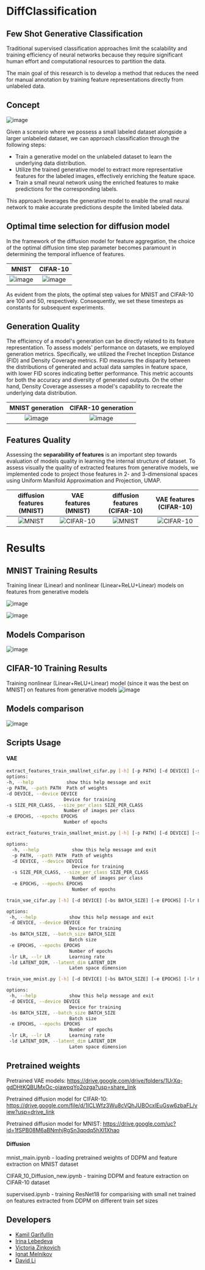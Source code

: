 # DiffClassification

## Few Shot Generative Classification

Traditional supervised classification approaches limit the scalability and training efficiency of neural networks because they require significant human effort and computational resources to partition the data.

The main goal of this research is to develop a method that reduces the need for manual annotation by training feature representations directly from unlabeled data.
## Concept

![image](https://github.com/David-cripto/DiffClassification/assets/78556639/cbe5f13e-c6f2-4021-bf86-dca3c87d5d6c)

Given a scenario where we possess a small labeled dataset alongside a larger unlabeled dataset, we can approach classification through the following steps:

- Train a generative model on the unlabeled dataset to learn the underlying data distribution.
- Utilize the trained generative model to extract more representative features for the labeled images, effectively enriching the feature space.
- Train a small neural network using the enriched features to make predictions for the corresponding labels.

This approach leverages the generative model to enable the small neural network to make accurate predictions despite the limited labeled data.


## Optimal time selection for diffusion model
In the framework of the diffusion model for feature aggregation, the choice of the optimal diffusion time step parameter becomes paramount in determining the temporal influence of features.

MNIST             |  CIFAR-10
:-------------------------:|:-------------------------:
![image](https://github.com/David-cripto/DiffClassification/blob/kzGarifullin-patch-1/assets/MNIST/diff-mnist-step.PNG) |  ![image](https://github.com/David-cripto/DiffClassification/blob/kzGarifullin-patch-1/assets/MNIST/diff-cifar-step.PNG)

As evident from the plots, the optimal step values for MNIST and CIFAR-10 are $100$ and $50$, respectively. Consequently, we set these timesteps as constants for subsequent experiments.

## Generation Quality

The efficiency of a model's generation can be directly related to its feature representation. To assess models' performance on datasets, we employed generation metrics. Specifically, we utilized the Frechet Inception Distance (FID) and Density Coverage metrics. FID measures the disparity between the distributions of generated and actual data samples in feature space, with lower FID scores indicating better performance. This metric accounts for both the accuracy and diversity of generated outputs.
On the other hand, Density Coverage assesses a model's capability to recreate the underlying data distribution. 

MNIST generation             |  CIFAR-10 generation
:-------------------------:|:-------------------------:
![image](https://github.com/David-cripto/DiffClassification/blob/kzGarifullin-patch-1/assets/MNIST/mnist-generation-diff.PNG) | ![image](https://github.com/David-cripto/DiffClassification/blob/kzGarifullin-patch-1/assets/MNIST/mnist-generation-cifar.PNG)


## Features Quality

Assessing the **separability of features** is an important step towards evaluation of models quality in learning the internal structure of dataset. To assess visually the quality of extracted features from generative models, we implemented code to project those features in 2- and 3-dimensional spaces using Uniform Manifold Approximation and Projection, UMAP. 

| diffusion features **(MNIST)** |  VAE features **(MNIST)** | diffusion features **(CIFAR-10)** |  VAE features **(CIFAR-10)** |
|:-------------------------:|:-------------------:|:-------------------------:|:-------------------:|
| ![MNIST](https://github.com/David-cripto/DiffClassification/blob/kzGarifullin-patch-1/assets/MNIST/mnist-generation-diff.PNG) | ![CIFAR-10](https://github.com/David-cripto/DiffClassification/blob/kzGarifullin-patch-1/assets/MNIST/mnist-generation-cifar.PNG) | ![MNIST](https://github.com/David-cripto/DiffClassification/blob/kzGarifullin-patch-1/assets/MNIST/mnist-generation-diff.PNG) | ![CIFAR-10](https://github.com/David-cripto/DiffClassification/blob/kzGarifullin-patch-1/assets/MNIST/mnist-generation-cifar.PNG) |


# Results

## MNIST Training Results

Training linear (Linear) and nonlinear (Linear+ReLU+Linear) models on features from generative models

![image](https://github.com/David-cripto/DiffClassification/assets/78556639/9397cc93-c248-461f-aace-6bbab676224d)

![image](https://github.com/David-cripto/DiffClassification/assets/78556639/6891d2ed-2740-4f14-ac96-df0d20d093c2)


## Models Comparison

![image](https://github.com/David-cripto/DiffClassification/assets/78556639/7af1b8f4-0df9-485e-b40a-d796c3ed97fb)

## CIFAR-10 Training Results

Training nonlinear (Linear+ReLU+Linear) model (since it was the best on MNIST) on features from generative models
![image](https://github.com/David-cripto/DiffClassification/assets/78556639/f77f8155-c96a-40db-8d07-d094e0d458dd)

## Models comparison

![image](https://github.com/David-cripto/DiffClassification/assets/78556639/8ea8a96e-5c4a-432f-8318-522985b39130)

## Scripts Usage

#### VAE

   ```bash
  extract_features_train_smallnet_cifar.py [-h] [-p PATH] [-d DEVICE] [-s SIZE_PER_CLASS] [-e EPOCHS]
options:
  -h, --help            show this help message and exit
  -p PATH, --path PATH  Path of weights
  -d DEVICE, --device DEVICE
                        Device for training
  -s SIZE_PER_CLASS, --size_per_class SIZE_PER_CLASS
                        Number of images per class
  -e EPOCHS, --epochs EPOCHS
                        Number of epochs
   ```
```bash
extract_features_train_smallnet_mnist.py [-h] [-p PATH] [-d DEVICE] [-s SIZE_PER_CLASS] [-e EPOCHS]

options:
  -h, --help            show this help message and exit
  -p PATH, --path PATH  Path of weights
  -d DEVICE, --device DEVICE
                        Device for training
  -s SIZE_PER_CLASS, --size_per_class SIZE_PER_CLASS
                        Number of images per class
  -e EPOCHS, --epochs EPOCHS
                        Number of epochs
```

 ```bash
train_vae_cifar.py [-h] [-d DEVICE] [-bs BATCH_SIZE] [-e EPOCHS] [-lr LR] [-ld LATENT_DIM]

options:
  -h, --help            show this help message and exit
  -d DEVICE, --device DEVICE
                        Device for training
  -bs BATCH_SIZE, --batch_size BATCH_SIZE
                        Batch size
  -e EPOCHS, --epochs EPOCHS
                        Number of epochs
  -lr LR, --lr LR       Learning rate
  -ld LATENT_DIM, --latent_dim LATENT_DIM
                        Laten space dimension
 ```

 ```bash
train_vae_mnist.py [-h] [-d DEVICE] [-bs BATCH_SIZE] [-e EPOCHS] [-lr LR] [-ld LATENT_DIM]

options:
  -h, --help            show this help message and exit
  -d DEVICE, --device DEVICE
                        Device for training
  -bs BATCH_SIZE, --batch_size BATCH_SIZE
                        Batch size
  -e EPOCHS, --epochs EPOCHS
                        Number of epochs
  -lr LR, --lr LR       Learning rate
  -ld LATENT_DIM, --latent_dim LATENT_DIM
                        Laten space dimension
 ```

## Pretrained weights

Pretrained VAE models: https://drive.google.com/drive/folders/1UrXq-gdDHtKQBUMxOc-oiawpqYo2ozga?usp=share_link


Pretrained diffusion model for CIFAR-10: https://drive.google.com/file/d/1ICLWfz3Wu8cVQhJUBOcxlEuGsw6zbaFL/view?usp=drive_link

Pretrained diffusion model for MNIST: https://drive.google.com/uc?id=1fSPB08M6aBNmhjRgSn3qpdq5hXl1Xhao

#### Diffusion

mnist_main.ipynb - loading pretrained weights of DDPM and feature extraction on MNIST dataset  

CIFAR_10_Diffusion_new.ipynb - training DDPM and feature extraction on CIFAR-10 dataset 

supervised.ipynb - training ResNet18 for comparising with small net trained on features extracted from DDPM on different train set sizes 



## Developers
- [Kamil Garifullin](https://github.com/kzGarifullin)
- [Irina Lebedeva](https://github.com/swnirk)
- [Victoria Zinkovich](https://github.com/victoriazinkovich)
- [Ignat Melnikov](https://github.com/Minerkow)
- [David Li](https://github.com/David-cripto)


